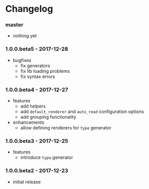 # Changelog

### master

* nothing yet

### 1.0.0.beta5 - 2017-12-28

* bugfixes
    * fix generators
    * fix lib loading problems
    * fix syntax errors

### 1.0.0.beta4 - 2017-12-27

* features
    * add helpers
    * add `default_renderer` and `auto_read` configuration options
    * add grouping functionality
* enhancements
    * allow defining renderers for `type` generator

### 1.0.0.beta3 - 2017-12-25

* features
    * introduce `type` generator

### 1.0.0.beta2 - 2017-12-23

* initial release
